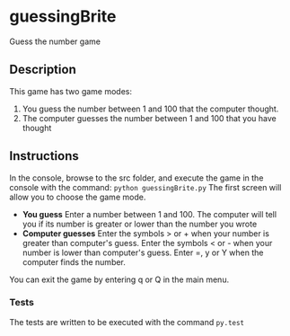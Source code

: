 # guessingBrite
Guess the number game

## Description
This game has two game modes:
1. You guess the number between 1 and 100 that the computer thought.
2. The computer guesses the number between 1 and 100 that you have thought

## Instructions
In the console, browse to the src folder, and execute the game in the console with the command:
  `python guessingBrite.py` 
The first screen will allow you to choose the game mode.
* **You guess**
Enter a number between 1 and 100. The computer will tell you if its number is greater or lower than the number you wrote
* **Computer guesses**
Enter the symbols > or + when your number is greater than computer's guess.
Enter the symbols < or - when your number is lower than computer's guess.
Enter =, y or Y when the computer finds the number.

You can exit the game by entering q or Q in the main menu.

### Tests
The tests are written to be executed with the command `py.test`